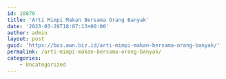 ```yaml
---
id: 10870
title: 'Arti Mimpi Makan Bersama Orang Banyak'
date: '2023-03-29T18:07:13+00:00'
author: admin
layout: post
guid: 'https://bos.awn.biz.id/arti-mimpi-makan-bersama-orang-banyak/'
permalink: /arti-mimpi-makan-bersama-orang-banyak/
categories:
    - Uncategorized
---
```


